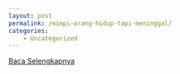 ```yaml
---
layout: post
permalink: /mimpi-orang-hidup-tapi-meninggal/
categories:
    - Uncategorized
---
```


[Baca Selengkapnya](/03)